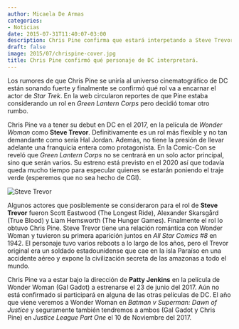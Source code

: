 ```yaml
---
author: Micaela De Armas
categories:
- Noticias
date: 2015-07-31T11:40:07-03:00
description: Chris Pine confirma que estará interpetando a Steve Trevor en Wonder Woman.
draft: false
image: 2015/07/chrispine-cover.jpg
title: Chris Pine confirmó qué personaje de DC interpretará.
---
```


Los rumores de que Chris Pine se uniría al universo cinematográfico de DC están sonando fuerte y finalmente se confirmó qué rol va a encarnar el actor de *Star Trek*. En la web circularon reportes de que Pine estaba considerando un rol en *Green Lantern Corps* pero decidió tomar otro rumbo.
<!--more-->

Chris Pine va a tener su debut en DC en el 2017, en la película de *Wonder Woman* como **Steve Trevor**. Definitivamente es un rol más flexible y no tan demandante como sería Hal Jordan. Además, no tiene la presión de llevar adelante una franquicia entera como protagonista. En la Comic-Con se reveló que *Green Lantern Corps* no se centrará en un solo actor principal, sino que serán varios. Su estreno está previsto en el 2020 así que todavía queda mucho tiempo para especular quienes se estarán poniendo el traje verde (esperemos que no sea hecho de CGI).

![Steve Trevor](/img/2015/07/stevetrevor-body.jpg)

Algunos actores que posiblemente se consideraron para el rol de **Steve Trevor** fueron Scott Eastwood (The Longest Ride), Alexander Skarsgård (True Blood) y Liam Hemsworth (The Hunger Games). Finalmente el rol lo obtuvo Chris Pine. Steve Trevor tiene una relación romántica con Wonder Woman y tuvieron su primera aparición juntos en *All Star Comics #8* en 1942. El personaje tuvo varios reboots a lo largo de los años, pero el Trevor original era un soldado estadounidense que cae en la isla Paraíso en una accidente aéreo y expone la civilización secreta de las amazonas a todo el mundo.

Chris Pine va a estar bajo la dirección de **Patty Jenkins** en la película de Wonder Woman (Gal Gadot) a estrenarse el 23 de junio del 2017. Aún no está confirmado si participará en alguna de las otras películas de DC. El año que viene veremos a Wonder Woman en *Batman v Superman: Dawn of Justice* y seguramente también tendremos a ambos (Gal Gadot y Chris Pine) en *Justice League Part One* el 10 de Noviembre del 2017.

